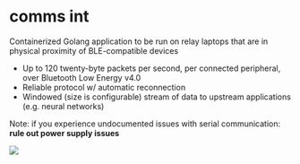 # comms int

Containerized Golang application to be run on relay laptops that are in physical proximity of BLE-compatible devices

- Up to 120 twenty-byte packets per second, per connected peripheral, over Bluetooth Low Energy v4.0
- Reliable protocol w/ automatic reconnection
- Windowed (size is configurable) stream of data to upstream applications (e.g. neural networks)

Note: if you experience undocumented issues with serial communication: <b>rule out power supply issues</b>

![](https://user-images.githubusercontent.com/40201586/106851817-e2040d80-66f1-11eb-819b-36ccb35d8eb6.png)

